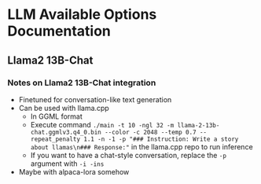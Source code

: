 # LLM Available Options Documentation

## Llama2 13B-Chat

### Notes on Llama2 13B-Chat integration
- Finetuned for conversation-like text generation
- Can be used with llama.cpp
    - In GGML format
    - Execute command `./main -t 10 -ngl 32 -m llama-2-13b-chat.ggmlv3.q4_0.bin --color -c 2048 --temp 0.7 --repeat_penalty 1.1 -n -1 -p "### Instruction: Write a story about llamas\n### Response:"` in the llama.cpp repo to run inference
    - If you want to have a chat-style conversation, replace the `-p` argument with `-i -ins`
- Maybe with alpaca-lora somehow